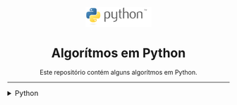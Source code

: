 <div align="center">
<img src="img/python-logo-generic.svg" style="width:150px">
<h1>Algorítmos em Python</h1>
<p>Este repositório contém alguns algorítmos em Python.</p>
</div>

---
<details>
<summary style="font-size: 16px">Python</summary>
<ol>
    <li>
    <a href="https://github.com/Brunonaves9/python/tree/main/Introducao_algoritmo">Introdução à Linguagem Python</a>
    </li>
    <li>
    <a href="https://github.com/Brunonaves9/python/tree/main/Ordenacao">Algoritimos de Ordenação</a>
    </li>
    <li>
    <a href="https://github.com/Brunonaves9/python/tree/main/Backtracking">Algoritimos de Backtracking</a>
    </li>
</ol>
</details>
